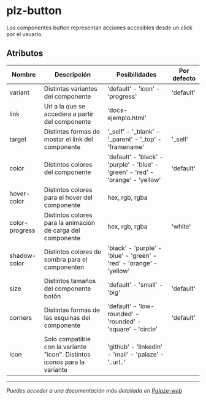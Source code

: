 # plz-button

Los componentes button representan acciones accesibles desde un click por el usuario.

## Atributos

| Nombre        | Descripción                                                | Posibilidades                                                    | Por defecto |
| ------------- | ---------------------------------------------------------- | ---------------------------------------------------------------- | ----------- |
| variant       | Distintas variantes del componente                         | 'default' - 'icon' - 'progress'                       | 'default'   |
| link          | Url a la que se accedera a partir del componente           | 'docs-ejemplo.html'                                              |             |
| target        | Distintas formas de mostar el link del componente          | '_self' - '_blank' - '_parent' - '_top' - 'framename'            | '_self'     |
| color         | Distintos colores del componente                            | 'default' - 'black' - 'purple' - 'blue' - 'green' - 'red' - 'orange' - 'yellow' | 'default' |
| hover-color   | Distintos colores para el hover del componente              | hex, rgb, rgba                                                   |             |
| color-progress| Distintos colores para la animación de carga del componente | hex, rgb, rgba                                                   | 'white'     |
| shadow-color  | Distintos colores de sombra para el componenten              | 'black' - 'purple' - 'blue' - 'green' - 'red' - 'orange' - 'yellow' |             |
| size          | Distintos tamaños del componente botón                      | 'default' - 'small' - 'big'                                       | 'default'   |
| corners       | Distintas formas de las esquinas del componente             | 'default' - 'low-rounded' - 'rounded' - 'square' - 'circle'      | 'default'   |
| icon          | Solo compatible con la variante "icon". Distintos iconos para la variante | 'github' - 'linkedin' - 'mail' - 'palaze' - '..url..'                  |             |


--------------------------------------------------------------------------------------------------------------

*Puedes acceder a una documentación más detallada en [Palaze-web](https://palaze-pablodiazjorge.netlify.app/)*
